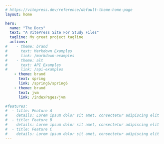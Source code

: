 ```yaml
---
# https://vitepress.dev/reference/default-theme-home-page
layout: home

hero:
  name: "The Docs"
  text: "A VitePress Site For Study Files"
  tagline: My great project tagline
  actions:
#    - theme: brand
#      text: Markdown Examples
#      link: /markdown-examples
#    - theme: alt
#      text: API Examples
#      link: /api-examples
    - theme: brand
      text: spring
      link: /spring6/spring6
    - theme: brand
      text: jvm
      link: /indexPages/jvm

#features:
#  - title: Feature A
#    details: Lorem ipsum dolor sit amet, consectetur adipiscing elit
#  - title: Feature B
#    details: Lorem ipsum dolor sit amet, consectetur adipiscing elit
#  - title: Feature C
#    details: Lorem ipsum dolor sit amet, consectetur adipiscing elit
---
```


